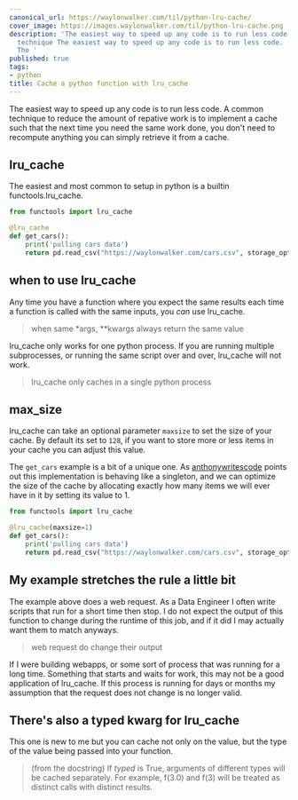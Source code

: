 ```yaml
---
canonical_url: https://waylonwalker.com/til/python-lru-cache/
cover_image: https://images.waylonwalker.com/til/python-lru-cache.png
description: 'The easiest way to speed up any code is to run less code.  A common
  technique The easiest way to speed up any code is to run less code.  A common technique
  The '
published: true
tags:
- python
title: Cache a python function with lru_cache
---
```


The easiest way to speed up any code is to run less code.  A common technique to reduce the amount of repative work is to implement a cache such that the next time you need the same work done, you don't need to recompute anything you can simply retrieve it from a cache.

## lru_cache

The easiest and most common to setup in python is a builtin functools.lru_cache.

```python
from functools import lru_cache

@lru_cache
def get_cars():
    print('pulling cars data')
    return pd.read_csv("https://waylonwalker.com/cars.csv", storage_options = {'User-Agent': 'Mozilla/5.0'})
```

## when to use lru_cache

Any time you have a function where you expect the same results each time a function is called with the same inputs, you _can_ use lru_cache.

> when same *args, **kwargs always return the same value

lru_cache only works for one python process.  If you are running multiple subprocesses, or running the same script over and over, lru_cache will not work.

> lru_cache only caches in a single python process

## max_size

lru_cache can take an optional parameter `maxsize` to set the size of your cache.  By default its set to `128`, if you want to store more or less items in your cache you can adjust this value.

The `get_cars` example is a bit of a unique one.  As [anthonywritescode](https://www.youtube.com/watch?v=K0Q5twtYxWY) points out this implementation is behaving like a singleton, and we can optimize the size of the cache by allocating exactly how many items we will ever have in it by setting its value to 1.

```python
from functools import lru_cache

@lru_cache(maxsize=1)
def get_cars():
    print('pulling cars data')
    return pd.read_csv("https://waylonwalker.com/cars.csv", storage_options = {'User-Agent': 'Mozilla/5.0'})
```

## My example stretches the rule a little bit

The example above does a web request.  As a Data Engineer I often write scripts that run for a short time then stop.  I do not expect the output of this function to change during the runtime of this job, and if it did I may actually want them to match anyways.

> web request do change their output

If I were building webapps, or some sort of process that was running for a long time.  Something that starts and waits for work, this may not be a good application of lru_cache.  If this process is running for days or months my assumption that the request does not change is no longer valid.

## There's also a typed kwarg for lru_cache

This one is new to me but you can cache not only on the value, but the type of the value being passed into your function.

> (from the docstring)
> If *typed* is True, arguments of different types will be cached separately.
> For example, f(3.0) and f(3) will be treated as distinct calls with distinct
> results.